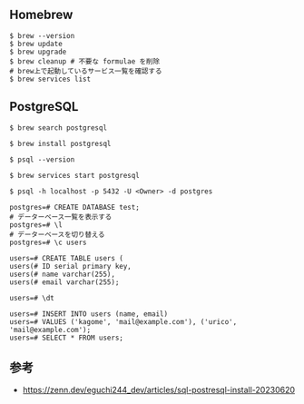 ## Homebrew

```
$ brew --version
$ brew update
$ brew upgrade
$ brew cleanup # 不要な formulae を削除
# brew上で起動しているサービス一覧を確認する
$ brew services list
```

## PostgreSQL

```
$ brew search postgresql
```

```
$ brew install postgresql
```

```
$ psql --version
```

```
$ brew services start postgresql
```

```
$ psql -h localhost -p 5432 -U <Owner> -d postgres
```

```
postgres=# CREATE DATABASE test;
# データーベース一覧を表示する
postgres=# \l
# データーベースを切り替える
postgres=# \c users
```

```
users=# CREATE TABLE users (
users(# ID serial primary key,
users(# name varchar(255),
users(# email varchar(255);

users=# \dt
```

```
users=# INSERT INTO users (name, email)
users=# VALUES ('kagome', 'mail@example.com'), ('urico', 'mail@example.com');
users=# SELECT * FROM users;
```

## 参考

- https://zenn.dev/eguchi244_dev/articles/sql-postresql-install-20230620
